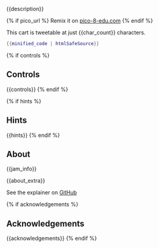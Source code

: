 
{{description}}

{% if pico_url %}
Remix it on [pico-8-edu.com]({{pico_url}})
{% endif %}

This cart is tweetable at just {{char_count}} characters.

```lua
{{minified_code | htmlSafeSource}}
```

{% if controls %}
## Controls
{{controls}}
{% endif %}

{% if hints %}
## Hints
{{hints}}
{% endif %}

## About
{{jam_info}}

{{about_extra}}

See the explainer on [GitHub]({{code_explainer_link}})

{% if acknowledgements %}
## Acknowledgements
{{acknowledgements}}
{% endif %}
